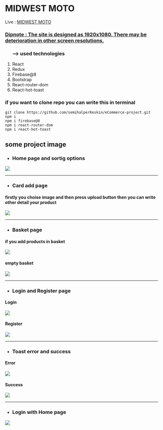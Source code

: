 
# MIDWEST MOTO 

Live : [MIDWEST MOTO](https://midwestmoto.netlify.app)

<h3><u>Dipnote : The site is designed as 1920x1080. There may be deterioration in other screen resolutions.</u></h3>

<ol><h3>--> used technologies</h3>
<li> React</li>
<li> Redux</li>
<li> Firebase@8</li>
<li> Bootstrap</li>
<li> React-router-dom</li>
<li> React-hot-toast</li></ol>

<h3> if you want to clone repo you can write this in terminal</h3>

````
git clone https://github.com/semihalperKeskin/eCommerce-project.git
npm i
npm i firebase@8
npm i react-router-dom
npm i react-hot-toast
````

## some project image


- ### Home page and sortig options

![](screenshot/sorting.jpg)

---

- ### Card add page

#### firstly you choise image and then press upload button then you can write other detail your product
![](screenshot/card-add.jpg)

---

- ### Basket page
#### if you add products in basket
![](screenshot/basket-1.jpg)

#### empty basket
![](screenshot/basket-2.jpg)

---
- ### Login and Register page
#### Login
![](screenshot/login.jpg)
#### Register
![](screenshot/register.jpg)

---

- ### Toast error and success
#### Error
![](screenshot/register-toast.jpg)
#### Success
![](screenshot/register-toast-2.jpg)

---
- ### Login with Home page
![](screenshot/login-page.jpg)

